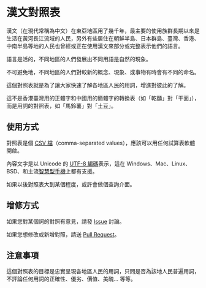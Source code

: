 # 漢文對照表

漢文（在現代常稱為中文）在東亞地區用了幾千年，最主要的使用族群長期以來是生活在黃河長江流域的人民，另外有些居住在朝鮮半島、日本群島、臺灣、香港、中南半島等地的人民也曾經或正在使用漢文來部分或完整表示他們的語言。

語言是活的，不同地區的人們發展出不同用語是自然的現象。

不可避免地，不同地區的人們對較新的概念、現象、或事物有時會有不同的命名。

這個對照表就是為了讓大家快速了解各地區人民的用詞，增進對彼此的了解。

這不是香港臺灣用的正體字和中國用的簡體字的轉換表（如「乾麵」對「干面」），而是用詞的對照表，如「馬鈴薯」對「土豆」。

## 使用方式

對照表是個 [CSV 檔](https://zh.wikipedia.org/wiki/%E9%80%97%E5%8F%B7%E5%88%86%E9%9A%94%E5%80%BC)（comma-separated values），應該可以用任何試算表軟體開啟。

內容文字是以 Unicode 的 [UTF-8 編碼](https://zh.wikipedia.org/wiki/UTF-8)表示，這在 Windows、Mac、Linux、BSD、和主流[智慧型手機](https://zh.wikipedia.org/wiki/%E6%99%BA%E8%83%BD%E6%89%8B%E6%9C%BA)上都有支援。

如果以後對照表大到某個程度，或許會做個查詢介面。

## 增修方式

如果您對某個詞的對照有意見，請發 [Issue](https://help.github.com/en/github/managing-your-work-on-github/creating-an-issue) 討論。

如果您想修改或新增對照，請送 [Pull Request](https://help.github.com/en/github/collaborating-with-issues-and-pull-requests/creating-a-pull-request)。

## 注意事項

這個對照表的目標是忠實呈現各地區人民的用詞，只問是否為該地人民普遍用詞，不評論任何用詞的正確性、優劣、價值、美醜... 等等。
